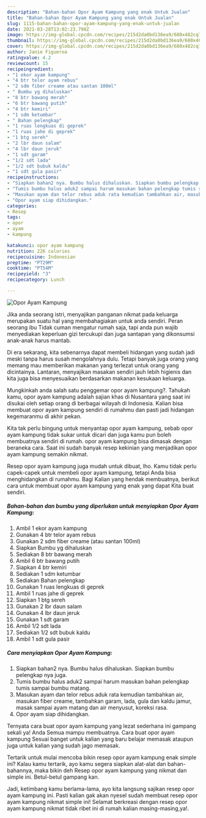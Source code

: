 ```yaml
---
description: "Bahan-bahan Opor Ayam Kampung yang enak Untuk Jualan"
title: "Bahan-bahan Opor Ayam Kampung yang enak Untuk Jualan"
slug: 1115-bahan-bahan-opor-ayam-kampung-yang-enak-untuk-jualan
date: 2021-03-28T13:02:23.790Z
image: https://img-global.cpcdn.com/recipes/215d2da0bd136ea9/680x482cq70/opor-ayam-kampung-foto-resep-utama.jpg
thumbnail: https://img-global.cpcdn.com/recipes/215d2da0bd136ea9/680x482cq70/opor-ayam-kampung-foto-resep-utama.jpg
cover: https://img-global.cpcdn.com/recipes/215d2da0bd136ea9/680x482cq70/opor-ayam-kampung-foto-resep-utama.jpg
author: Janie Figueroa
ratingvalue: 4.2
reviewcount: 15
recipeingredient:
- "1 ekor ayam kampung"
- "4 btr telor ayam rebus"
- "2 sdm fiber creame atau santan 100ml"
- " Bumbu yg dihaluskan"
- "8 btr bawang merah"
- "6 btr bawang putih"
- "4 btr kemiri"
- "1 sdm ketumbar"
- " Bahan pelengkap"
- "1 ruas lengkuas di geprek"
- "1 ruas jahe di geprek"
- "1 btg sereh"
- "2 lbr daun salam"
- "4 lbr daun jeruk"
- "1 sdt garam"
- "1/2 sdt lada"
- "1/2 sdt bubuk kaldu"
- "1 sdt gula pasir"
recipeinstructions:
- "Siapkan bahan2 nya. Bumbu halus dihaluskan. Siapkan bumbu pelengkap nya juga."
- "Tumis bumbu halus aduk2 sampai harum masukan bahan pelengkap tumis sampai bumbu matang."
- "Masukan ayam dan telor rebus aduk rata kemudian tambahkan air, masukan fiber creame, tambahkan garam, lada, gula dan kaldu jamur, masak sampai ayam matang dan air menyusut, koreksi rasa."
- "Opor ayam siap dihidangkan."
categories:
- Resep
tags:
- opor
- ayam
- kampung

katakunci: opor ayam kampung 
nutrition: 226 calories
recipecuisine: Indonesian
preptime: "PT29M"
cooktime: "PT54M"
recipeyield: "3"
recipecategory: Lunch

---
```



![Opor Ayam Kampung](https://img-global.cpcdn.com/recipes/215d2da0bd136ea9/680x482cq70/opor-ayam-kampung-foto-resep-utama.jpg)

Jika anda seorang istri, menyajikan panganan nikmat pada keluarga merupakan suatu hal yang membahagiakan untuk anda sendiri. Peran seorang ibu Tidak cuman mengatur rumah saja, tapi anda pun wajib menyediakan keperluan gizi tercukupi dan juga santapan yang dikonsumsi anak-anak harus mantab.

Di era  sekarang, kita sebenarnya dapat membeli hidangan yang sudah jadi meski tanpa harus susah mengolahnya dulu. Tetapi banyak juga orang yang memang mau memberikan makanan yang terlezat untuk orang yang dicintainya. Lantaran, menyajikan masakan sendiri jauh lebih higienis dan kita juga bisa menyesuaikan berdasarkan makanan kesukaan keluarga. 



Mungkinkah anda salah satu penggemar opor ayam kampung?. Tahukah kamu, opor ayam kampung adalah sajian khas di Nusantara yang saat ini disukai oleh setiap orang di berbagai wilayah di Indonesia. Kalian bisa membuat opor ayam kampung sendiri di rumahmu dan pasti jadi hidangan kegemaranmu di akhir pekan.

Kita tak perlu bingung untuk menyantap opor ayam kampung, sebab opor ayam kampung tidak sukar untuk dicari dan juga kamu pun boleh membuatnya sendiri di rumah. opor ayam kampung bisa dimasak dengan beraneka cara. Saat ini sudah banyak resep kekinian yang menjadikan opor ayam kampung semakin nikmat.

Resep opor ayam kampung juga mudah untuk dibuat, lho. Kamu tidak perlu capek-capek untuk membeli opor ayam kampung, tetapi Anda bisa menghidangkan di rumahmu. Bagi Kalian yang hendak membuatnya, berikut cara untuk membuat opor ayam kampung yang enak yang dapat Kita buat sendiri.

<!--inarticleads1-->

##### Bahan-bahan dan bumbu yang diperlukan untuk menyiapkan Opor Ayam Kampung:

1. Ambil 1 ekor ayam kampung
1. Gunakan 4 btr telor ayam rebus
1. Gunakan 2 sdm fiber creame (atau santan 100ml)
1. Siapkan  Bumbu yg dihaluskan
1. Sediakan 8 btr bawang merah
1. Ambil 6 btr bawang putih
1. Siapkan 4 btr kemiri
1. Sediakan 1 sdm ketumbar
1. Sediakan  Bahan pelengkap
1. Gunakan 1 ruas lengkuas di geprek
1. Ambil 1 ruas jahe di geprek
1. Siapkan 1 btg sereh
1. Gunakan 2 lbr daun salam
1. Gunakan 4 lbr daun jeruk
1. Gunakan 1 sdt garam
1. Ambil 1/2 sdt lada
1. Sediakan 1/2 sdt bubuk kaldu
1. Ambil 1 sdt gula pasir




<!--inarticleads2-->

##### Cara menyiapkan Opor Ayam Kampung:

1. Siapkan bahan2 nya. Bumbu halus dihaluskan. Siapkan bumbu pelengkap nya juga.
1. Tumis bumbu halus aduk2 sampai harum masukan bahan pelengkap tumis sampai bumbu matang.
1. Masukan ayam dan telor rebus aduk rata kemudian tambahkan air, masukan fiber creame, tambahkan garam, lada, gula dan kaldu jamur, masak sampai ayam matang dan air menyusut, koreksi rasa.
1. Opor ayam siap dihidangkan.




Ternyata cara buat opor ayam kampung yang lezat sederhana ini gampang sekali ya! Anda Semua mampu membuatnya. Cara buat opor ayam kampung Sesuai banget untuk kalian yang baru belajar memasak ataupun juga untuk kalian yang sudah jago memasak.

Tertarik untuk mulai mencoba bikin resep opor ayam kampung enak simple ini? Kalau kamu tertarik, ayo kamu segera siapkan alat-alat dan bahan-bahannya, maka bikin deh Resep opor ayam kampung yang nikmat dan simple ini. Betul-betul gampang kan. 

Jadi, ketimbang kamu berlama-lama, ayo kita langsung sajikan resep opor ayam kampung ini. Pasti kalian gak akan nyesel sudah membuat resep opor ayam kampung nikmat simple ini! Selamat berkreasi dengan resep opor ayam kampung nikmat tidak ribet ini di rumah kalian masing-masing,ya!.

